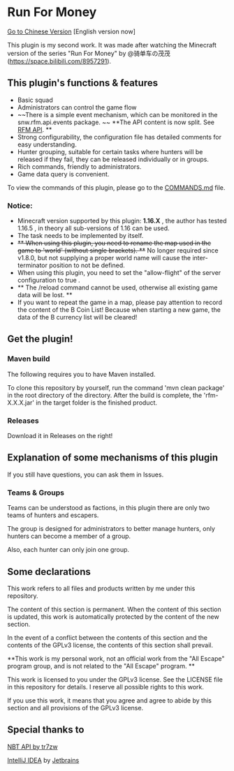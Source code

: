 # Run For Money

[Go to Chinese Version](https://github.com/SNWCreations/RunForMoney/blob/main/README.md) [English version now]

This plugin is my second work. It was made after watching the Minecraft version of the series "Run For Money" by @骑单车の茂茂 (https://space.bilibili.com/8957291).

## This plugin's functions & features

* Basic squad
* Administrators can control the game flow
* ~~There is a simple event mechanism, which can be monitored in the snw.rfm.api.events package. ~~ **The API content is now split. See [RFM API](https://github.com/SNWCreations/RunForMoneyAPI). **
* Strong configurability, the configuration file has detailed comments for easy understanding.
* Hunter grouping, suitable for certain tasks where hunters will be released if they fail, they can be released individually or in groups.
* Rich commands, friendly to administrators.
* Game data query is convenient.

To view the commands of this plugin, please go to the [COMMANDS.md](https://github.com/SNWCreations/RunForMoney/blob/main/COMMANDS.md) file.

### **Notice:**
* Minecraft version supported by this plugin: **1.16.X** , the author has tested 1.16.5 , in theory all sub-versions of 1.16 can be used.
* The task needs to be implemented by itself.
* ~~** When using this plugin, you need to rename the map used in the game to 'world' (without single brackets). **~~ No longer required since v1.8.0, but not supplying a proper world name will cause the inter-terminator position to not be defined.
* When using this plugin, you need to set the "allow-flight" of the server configuration to true .
* ** The /reload command cannot be used, otherwise all existing game data will be lost. **
* If you want to repeat the game in a map, please pay attention to record the content of the B Coin List! Because when starting a new game, the data of the B currency list will be cleared!

## Get the plugin!

### Maven build

The following requires you to have Maven installed.

To clone this repository by yourself, run the command 'mvn clean package' in the root directory of the directory.
After the build is complete, the 'rfm-X.X.X.jar' in the target folder is the finished product.

### Releases

Download it in Releases on the right!

## Explanation of some mechanisms of this plugin

If you still have questions, you can ask them in Issues.

### Teams & Groups

Teams can be understood as factions, in this plugin there are only two teams of hunters and escapers.

The group is designed for administrators to better manage hunters, only hunters can become a member of a group.

Also, each hunter can only join one group.

## Some declarations

This work refers to all files and products written by me under this repository.

The content of this section is permanent. When the content of this section is updated, this work is automatically protected by the content of the new section.

In the event of a conflict between the contents of this section and the contents of the GPLv3 license, the contents of this section shall prevail.

**This work is my personal work, not an official work from the "All Escape" program group, and is not related to the "All Escape" program. **

This work is licensed to you under the GPLv3 license. See the LICENSE file in this repository for details. I reserve all possible rights to this work.

If you use this work, it means that you agree and agree to abide by this section and all provisions of the GPLv3 license.

## Special thanks to

[NBT API by tr7zw](https://www.spigotmc.org/resources/nbt-api.7939)

[IntelliJ IDEA](https://www.jetbrains.com/idea) by [Jetbrains](https://www.jetbrains.com)
